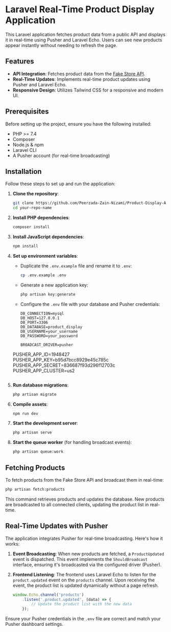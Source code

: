 # Laravel Real-Time Product Display Application

This Laravel application fetches product data from a public API and displays it in real-time using Pusher and Laravel Echo. Users can see new products appear instantly without needing to refresh the page.

## Features

- **API Integration**: Fetches product data from the [Fake Store API](https://fakestoreapi.com/).
- **Real-Time Updates**: Implements real-time product updates using Pusher and Laravel Echo.
- **Responsive Design**: Utilizes Tailwind CSS for a responsive and modern UI.

## Prerequisites

Before setting up the project, ensure you have the following installed:

- PHP >= 7.4
- Composer
- Node.js & npm
- Laravel CLI
- A Pusher account (for real-time broadcasting)

## Installation

Follow these steps to set up and run the application:

1. **Clone the repository**:

   ```bash
   git clone https://github.com/Peerzada-Zain-Nizami/Product-Display-App.git
   cd your-repo-name
   ```

2. **Install PHP dependencies**:

   ```bash
   composer install
   ```

3. **Install JavaScript dependencies**:

   ```bash
   npm install
   ```

4. **Set up environment variables**:

   - Duplicate the `.env.example` file and rename it to `.env`:

     ```bash
     cp .env.example .env
     ```

   - Generate a new application key:

     ```bash
     php artisan key:generate
     ```

   - Configure the `.env` file with your database and Pusher credentials:

     ```
     DB_CONNECTION=mysql
     DB_HOST=127.0.0.1
     DB_PORT=3306
     DB_DATABASE=product_display
     DB_USERNAME=your_username
     DB_PASSWORD=your_password

     BROADCAST_DRIVER=pusher
    PUSHER_APP_ID=1948427
    PUSHER_APP_KEY=b95d7bcc8929e45c785c
    PUSHER_APP_SECRET=836687f93d296f12703c
    PUSHER_APP_CLUSTER=us2
     ```

5. **Run database migrations**:

   ```bash
   php artisan migrate
   ```

6. **Compile assets**:

   ```bash
   npm run dev
   ```

7. **Start the development server**:

   ```bash
   php artisan serve
   ```

8. **Start the queue worker** (for handling broadcast events):

   ```bash
   php artisan queue:work
   ```

## Fetching Products

To fetch products from the Fake Store API and broadcast them in real-time:

```bash
php artisan fetch:products
```

This command retrieves products and updates the database. New products are broadcasted to all connected clients, updating the product list in real-time.

## Real-Time Updates with Pusher

The application integrates Pusher for real-time broadcasting. Here's how it works:

1. **Event Broadcasting**: When new products are fetched, a `ProductUpdated` event is dispatched. This event implements the `ShouldBroadcast` interface, ensuring it's broadcasted via the configured driver (Pusher).

2. **Frontend Listening**: The frontend uses Laravel Echo to listen for the `product.updated` event on the `products` channel. Upon receiving the event, the product list is updated dynamically without a page refresh.

   ```javascript
   window.Echo.channel('products')
       .listen('.product.updated', (data) => {
           // Update the product list with the new data
       });
   ```

Ensure your Pusher credentials in the `.env` file are correct and match your Pusher dashboard settings.
